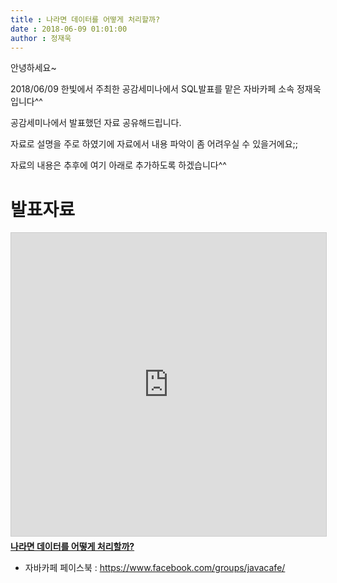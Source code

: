 ```yaml
---
title : 나라면 데이터를 어떻게 처리할까?
date : 2018-06-09 01:01:00
author : 정재욱
---
```


안녕하세요~

2018/06/09 한빛에서 주최한 공감세미나에서 SQL발표를 맡은 자바카페 소속 정재욱입니다^^

공감세미나에서 발표했던 자료 공유해드립니다.

자료로 설명을 주로 하였기에 자료에서 내용 파악이 좀 어려우실 수 있을거에요;;

자료의 내용은 추후에 여기 아래로 추가하도록 하겠습니다^^

# 발표자료
<iframe src='https://www.slideshare.net/JaeukJung2/20180609-sql-presentation' width="595" height="485" frameborder="0" marginwidth="0" marginheight="0" scrolling="no" style="border:1px solid #CCC; border-width:1px; margin-bottom:5px; max-width: 100%;" allowfullscreen> </iframe>
<div style="margin-bottom:5px"> <strong> <a href="www.slideshare.net/JaeukJung2/20180609-sql-presentation" title="나라면 데이터를 어떻게 처리할까?" target="_blank">나라면 데이터를 어떻게 처리할까?</a> </strong> </div>

* 자바카페 페이스북 : https://www.facebook.com/groups/javacafe/
